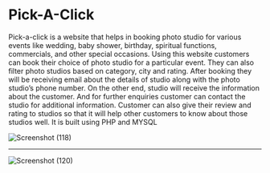 # Pick-A-Click
Pick-a-click is a website that helps in booking photo studio for various events like wedding, baby shower, birthday, spiritual functions, commercials, and other special occasions. Using this website customers can book their choice of photo studio for a particular event. They can also filter photo studios based on category, city and rating. After booking they will be receiving email about the details of studio along with the  photo studio’s phone number. On the other end, studio will receive the information about the customer. And for further enquiries customer can contact the studio for additional information. Customer can also give their review and rating to studios so that it will help other customers to know about those studios well.    It is built using PHP and MYSQL

![Screenshot (118)](https://user-images.githubusercontent.com/83118499/120799542-7ecd9f00-c55c-11eb-956f-fff89537b6a6.png)
_________________________________________________________________________________________________________________________________________________________________________

![Screenshot (120)](https://user-images.githubusercontent.com/83118499/120799131-ef27f080-c55b-11eb-9a02-07fc91fe998c.png)





